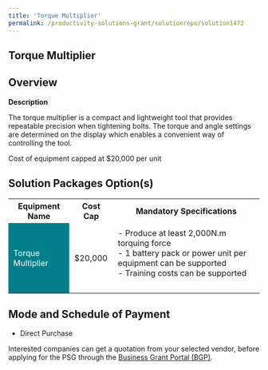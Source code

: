 ```yaml
---
title: 'Torque Multiplier'
permalink: /productivity-solutions-grant/solutionrepo/solution1472
---
```


## Torque Multiplier

## Overview

**Description**

The  torque multiplier is a compact and lightweight tool that provides repeatable precision when tightening bolts. The torque and angle settings are determined on the display which enables a convenient way of controlling the tool. 

Cost of equipment capped at $20,000 per unit 

## Solution Packages Option(s)

<table>
<tr>
<th><b>Equipment Name</b></th>
<th><b>Cost Cap</b></th>
<th><b>Mandatory Specifications</b></th>
</tr>
<tr>
<td style='padding: 10px; background-color: #037E8A; color: #FFFFFF;'>Torque Multiplier</td>
<td style='padding: 10px;'>$20,000</td>
<td style='padding: 10px;'>- Produce at least 2,000N.m torquing force <br>- 1 battery pack or power unit per equipment can be supported<br>- Training costs can be supported<br><br></td>
</tr>
</table>

## Mode and Schedule of Payment

 - Direct Purchase

Interested companies can get a quotation from your selected vendor, before applying for the PSG through the <a href='https://www.businessgrants.gov.sg/' target='_blank' rel='noopener'>Business Grant Portal (BGP)</a>.

<script src="/jquery/resize-tables.js"></script>

